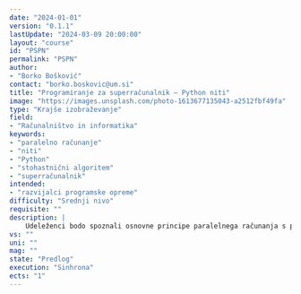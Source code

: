 ```yaml
---
date: "2024-01-01" 
version: "0.1.1"
lastUpdate: "2024-03-09 20:00:00"
layout: "course"
id: "PSPN"
permalink: "PSPN"
author:
- "Borko Bošković"
contact: "borko.boskovic@um.si"
title: "Programiranje za superračunalnik – Python niti"
image: "https://images.unsplash.com/photo-1613677135043-a2512fbf49fa"
type: "Krajše izobraževanje"
field:
- "Računalništvo in informatika"
keywords:
- "paralelno računanje"
- "niti"
- "Python"
- "stohastnični algoritem"
- "superračunalnik"
intended:
- "razvijalci programske opreme"
difficulty: "Srednji nivo"
requisite: ""
description: |
    Udeleženci bodo spoznali osnovne principe paralelnega računanja s pomočjo niti v programskem jeziku Python. Predstavljeni bodo osnovi vidiki sočasnosti, delovanje večjedrnih računalnikov, uporaba deljenega pomnilnika, kritičnih sekcij itd. Udeleženci bodo pri praktičnem delu reševali kombinatorični problem, ki uporablja več niti, s pomočjo stohastičnega algoritma.
vs: ""
uni: ""
mag: ""
state: "Predlog"
execution: "Sinhrona"
ects: "1"
---
```

